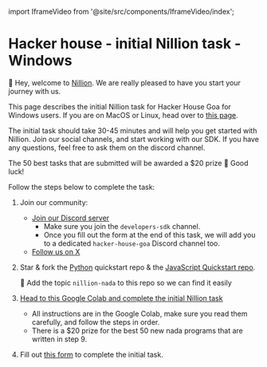 import IframeVideo from '@site/src/components/IframeVideo/index';

# Hacker house - initial Nillion task - Windows

👋 Hey, welcome to [Nillion](https://docs.nillion.com/). We are really pleased to have you start your journey with us.

This page describes the initial Nillion task for Hacker House Goa for Windows users. If you are on MacOS or Linux, head over to [this page](https://docs.nillion.com/hacker-house-goa). 

The initial task should take 30-45 minutes and will help you get started with Nillion. Join our social channels, and start working with our SDK. If you have any questions, feel free to ask them on the discord channel.

The 50 best tasks that are submitted will be awarded a $20 prize 🎉 Good luck!

Follow the steps below to complete the task:

1. Join our community:
    - [Join our Discord server](https://discord.gg/nillionnetwork)
      - Make sure you join the `developers-sdk` channel.
      - Once you fill out the form at the end of this task, we will add you to a dedicated `hacker-house-goa` Discord channel too.
    - [Follow us on X](https://x.com/nillionnetwork)

2. Star & fork the [Python](https://github.com/NillionNetwork/nillion-python-starter) quickstart repo & the [JavaScript Quickstart repo](https://github.com/NillionNetwork/cra-nillion/).
    
    🚨 Add the topic `nillion-nada` to this repo so we can find it easily 
    
3. [Head to this Google Colab and complete the initial Nillion task](https://colab.research.google.com/drive/1EyFyLwAmwh1EoZkgCz7BWF0pIaXmCg2G?usp=sharing)
   - All instructions are in the Google Colab, make sure you read them carefully, and follow the steps in order.
   - There is a $20 prize for the best 50 new nada programs that are written in step 9.

4. Fill out [this form](https://forms.gle/8mWZyvdirzc66B679) to complete the initial task.